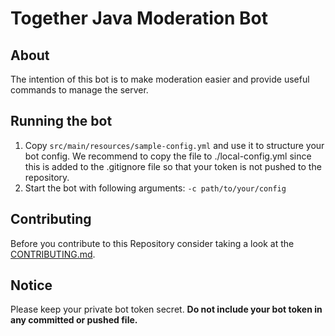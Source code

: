 # Together Java Moderation Bot

## About
The intention of this bot is to make moderation easier and provide useful commands to manage the server.

## Running the bot
1. Copy `src/main/resources/sample-config.yml` and use it to structure your bot config.
    We recommend to copy the file to ./local-config.yml since this is added to the .gitignore file so that your token is not pushed to the repository. 
2. Start the bot with following arguments: `-c path/to/your/config` 

## Contributing
Before you contribute to this Repository consider taking a look at the [CONTRIBUTING.md](https://github.com/Together-Java/TjBot/blob/master/CONTRIBUTING.md).

## Notice
Please keep your private bot token secret. **Do not include your bot token in any committed or pushed file.**
